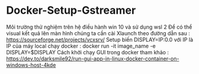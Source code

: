 # Docker-Setup-Gstreamer
Môi trường thử nghiệm trên hệ điều hành win 10 và sử dụng wsl 2
Để có thể visual kết quả lên màn hình chúng ta cần cài Xlaunch theo đường dẫn sau :
https://sourceforge.net/projects/vcxsrv/
Setup biến DISPLAY=IP:0.0 với IP là IP của máy local
chạy docker :
docker run -it image_name -e DISPLAY=$DISPLAY 
Cách khởi chạy GUI trong docker tham khảo :
https://dev.to/darksmile92/run-gui-app-in-linux-docker-container-on-windows-host-4kde
